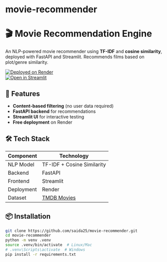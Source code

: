 # movie-recommender
# 🎬 Movie Recommendation Engine

An NLP-powered movie recommender using **TF-IDF** and **cosine similarity**, deployed with FastAPI and Streamlit. Recommends films based on plot/genre similarity.

[![Deployed on Render](https://img.shields.io/badge/Render-Deployed-green)](https://your-render-link-here)  
[![Open in Streamlit](https://static.streamlit.io/badges/streamlit_badge_black_white.svg)](https://your-streamlit-link-here)

## 🚀 Features
- **Content-based filtering** (no user data required)
- **FastAPI backend** for recommendations
- **Streamlit UI** for interactive testing
- **Free deployment** on Render

## 🛠️ Tech Stack
| Component       | Technology |
|----------------|------------|
| NLP Model      | TF-IDF + Cosine Similarity |
| Backend        | FastAPI    |
| Frontend       | Streamlit  |
| Deployment     | Render     |
| Dataset        | [TMDB Movies](https://www.kaggle.com/datasets/tmdb/tmdb-movie-metadata) |

## 📦 Installation
```bash
git clone https://github.com/saida25/movie-recommender.git
cd movie-recommender
python -m venv .venv
source .venv/bin/activate  # Linux/Mac
# .venv\Scripts\activate  # Windows
pip install -r requirements.txt